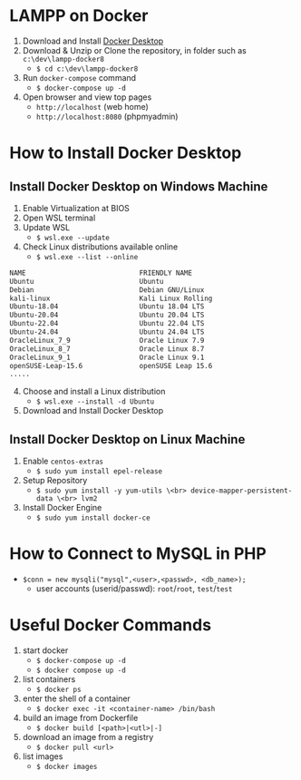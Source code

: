 # LAMPP on Docker
1. Download and Install [Docker Desktop](https://www.docker.com/products/docker-desktop/)
2. Download & Unzip or Clone the repository, in folder such as `c:\dev\lampp-docker8`
    - `$ cd c:\dev\lampp-docker8`
4. Run `docker-compose` command
    - `$ docker-compose up -d`
5. Open browser and view top pages
    - `http://localhost` (web home)
    - `http://localhost:8080` (phpmyadmin)


# How to Install Docker Desktop 

## Install Docker Desktop on Windows Machine
1. Enable Virtualization at BIOS
2. Open WSL terminal
3. Update WSL 
    - `$ wsl.exe --update`
3. Check Linux distributions available online
    - `$ wsl.exe --list --online`
```sh
NAME                            FRIENDLY NAME
Ubuntu                          Ubuntu
Debian                          Debian GNU/Linux
kali-linux                      Kali Linux Rolling
Ubuntu-18.04                    Ubuntu 18.04 LTS
Ubuntu-20.04                    Ubuntu 20.04 LTS
Ubuntu-22.04                    Ubuntu 22.04 LTS
Ubuntu-24.04                    Ubuntu 24.04 LTS
OracleLinux_7_9                 Oracle Linux 7.9
OracleLinux_8_7                 Oracle Linux 8.7
OracleLinux_9_1                 Oracle Linux 9.1
openSUSE-Leap-15.6              openSUSE Leap 15.6
.....
```
4. Choose and install a Linux distribution
    - `$ wsl.exe --install -d Ubuntu`
5. Download and Install Docker Desktop

## Install Docker Desktop on Linux Machine

1. Enable `centos-extras`
    - `$ sudo yum install epel-release`
2. Setup Repository
    - `$ sudo yum install -y yum-utils \<br>
  device-mapper-persistent-data \<br>
  lvm2`
3. Install Docker Engine
    - `$ sudo yum install docker-ce`

# How to Connect to MySQL in PHP

- `$conn = new mysqli("mysql",<user>,<passwd>, <db_name>);`
    - user accounts (userid/passwd): `root`/`root`, `test`/`test`     

# Useful Docker Commands
1. start docker
    - `$ docker-compose up -d`
    - `$ docker compose up -d`
2. list containers
    - `$ docker ps`
3. enter the shell of a container
    - `$ docker exec -it <container-name> /bin/bash`
4. build an image from Dockerfile
    - `$ docker build [<path>|<utl>|-]`
5. download an image from a registry
    - `$ docker pull <url>`
6. list images
    - `$ docker images`
